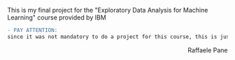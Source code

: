 This is my final project for the "Exploratory Data Analysis for Machine Learning" course provided by IBM
```diff
- PAY ATTENTION:
since it was not mandatory to do a project for this course, this is just a toy example made to test some of the subjects.
```
<div dir="rtl"> Raffaele Pane </div>
